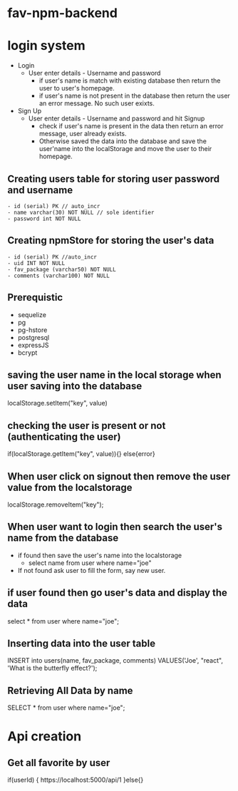 # fav-npm-backend

# login system
- Login 
    - User enter details - Username and password
        - if user's name is match with existing database then return the user to user's homepage. 
        - if user's name is not present in the database then return the user an error message. No such user exixts.
- Sign Up
    - User enter details - Username and password and hit Signup
        - check if user's name is present in the data then return an error message, user already exists.
        - Otherwise saved the data into the database and save the user'name into the localStorage and move the user to their homepage.


## Creating users table for storing user password and username

    - id (serial) PK // auto_incr
    - name varchar(30) NOT NULL // sole identifier
    - password int NOT NULL 

## Creating npmStore for storing the user's data 
    - id (serial) PK //auto_incr
    - uid INT NOT NULL
    - fav_package (varchar50) NOT NULL
    - comments (varchar100) NOT NULL

## Prerequistic
 - sequelize
 - pg
 - pg-hstore
 - postgresql
 - expressJS
 - bcrypt



## saving the user name in the local storage when user saving into the database
localStorage.setItem("key", value)

## checking the user is present or not (authenticating the user)
if(localStorage.getItem("key", value)){}
else{error}

## When user click on signout then remove the user value from the localstorage
localStorage.removeItem("key");

## When user want to login then search the user's name from the database 
 - if found then save the user's name into the localstorage 
    - select name from user where name="joe" 
 - If not found ask user to fill the form, say new user.

## if user found then go user's data and display the data
select * from user where name="joe";


## Inserting data into the user table

INSERT into users(name, fav_package, comments)
VALUES('Joe', "react", 'What is the butterfly effect?');

## Retrieving All Data by name

SELECT * from user where name="joe";

# Api creation
## Get all favorite by user
if(userId) {
    https://localhost:5000/api/1
}else{}

##  
